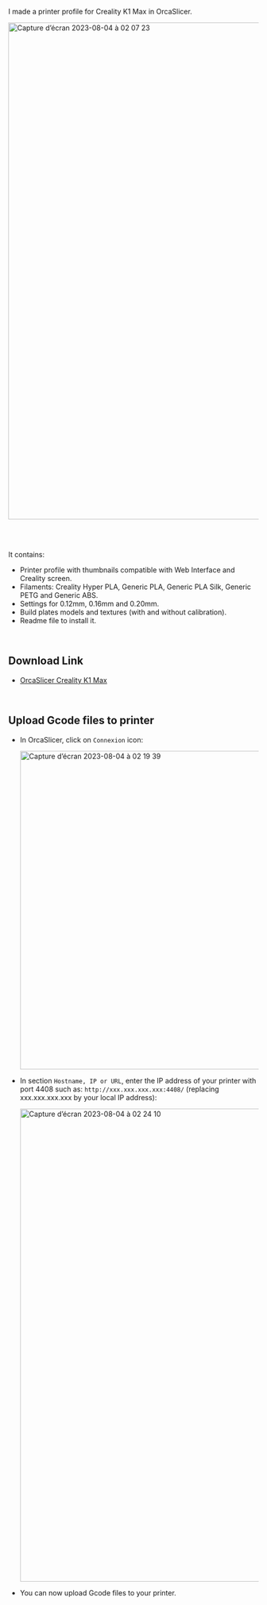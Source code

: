I made a printer profile for Creality K1 Max in OrcaSlicer.

<img width="1000" alt="Capture d’écran 2023-08-04 à 02 07 23" src="https://github.com/Guilouz/Creality-K1-and-K1-Max/assets/12702322/2a33c5a7-b9a9-4644-adb1-6f6957c7b332">

<br /><br />

It contains:

  - Printer profile with thumbnails compatible with Web Interface and Creality screen.
  - Filaments: Creality Hyper PLA, Generic PLA, Generic PLA Silk, Generic PETG and Generic ABS.
  - Settings for 0.12mm, 0.16mm and 0.20mm.
  - Build plates models and textures (with and without calibration).
  - Readme file to install it.

<br />

## Download Link

- [OrcaSlicer Creality K1 Max](https://github.com/Guilouz/Creality-K1-and-K1-Max/raw/main/OrcaSlicer/Creality%20K1%20Max.zip)

<br />

## Upload Gcode files to printer

- In OrcaSlicer, click on `Connexion` icon:

  <img width="641" alt="Capture d’écran 2023-08-04 à 02 19 39" src="https://github.com/Guilouz/Creality-K1-and-K1-Max/assets/12702322/5eda3916-5e73-4d1d-ae42-96c2b127363a">

- In section `Hostname, IP or URL`, enter the IP address of your printer with port 4408 such as: `http://xxx.xxx.xxx.xxx:4408/` (replacing xxx.xxx.xxx.xxx by your local IP address):

  <img width="952" alt="Capture d’écran 2023-08-04 à 02 24 10" src="https://github.com/Guilouz/Creality-K1-and-K1-Max/assets/12702322/ed1c6190-aa23-4f37-9564-e6d65861d980">

- You can now upload Gcode files to your printer.

<br />